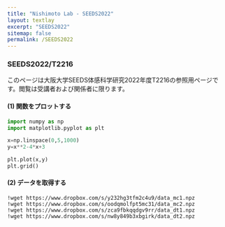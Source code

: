 ```yaml
---
title: "Nishimoto Lab - SEEDS2022"
layout: textlay
excerpt: "SEEDS2022"
sitemap: false
permalink: /SEEDS2022
---
```


### SEEDS2022/T2216


このページは大阪大学SEEDS体感科学研究2022年度T2216の参照用ページです。閲覧は受講者および関係者に限ります。




#### (1) 関数をプロットする

```python
import numpy as np
import matplotlib.pyplot as plt

x=np.linspace(0,5,1000)
y=x**2-4*x+3

plt.plot(x,y)
plt.grid()
```




#### (2) データを取得する

```
!wget https://www.dropbox.com/s/y232hg3tfm2c4u9/data_mc1.npz
!wget https://www.dropbox.com/s/oodqmolfpt5mc31/data_mc2.npz
!wget https://www.dropbox.com/s/zca9fbkqqdgv9rr/data_dt1.npz
!wget https://www.dropbox.com/s/nw8y849b3xbgirk/data_dt2.npz
```


<br />
